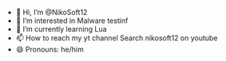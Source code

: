 - 👋 Hi, I’m @NikoSoft12
- 👀 I’m interested in Malware testinf
- 🌱 I’m currently learning Lua
- 📫 How to reach my yt channel Search nikosoft12 on youtube
- 😄 Pronouns: he/him

<!---
NikoSoft12/NikoSoft12 is a ✨ special ✨ repository because its `README.md` (this file) appears on your GitHub profile.
You can click the Preview link to take a look at your changes.
--->
